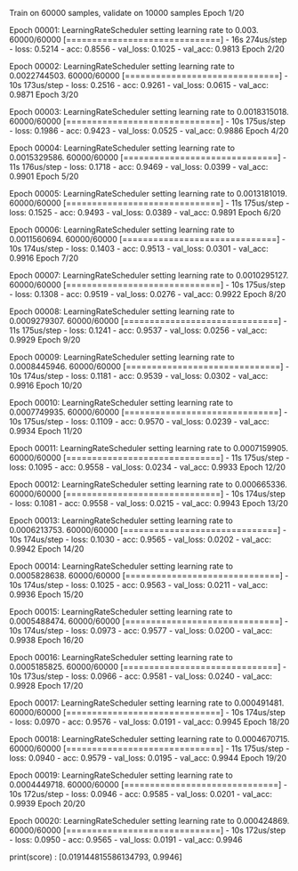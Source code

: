 Train on 60000 samples, validate on 10000 samples
Epoch 1/20

Epoch 00001: LearningRateScheduler setting learning rate to 0.003.
60000/60000 [==============================] - 16s 274us/step - loss: 0.5214 - acc: 0.8556 - val_loss: 0.1025 - val_acc: 0.9813
Epoch 2/20

Epoch 00002: LearningRateScheduler setting learning rate to 0.0022744503.
60000/60000 [==============================] - 10s 173us/step - loss: 0.2516 - acc: 0.9261 - val_loss: 0.0615 - val_acc: 0.9871
Epoch 3/20

Epoch 00003: LearningRateScheduler setting learning rate to 0.0018315018.
60000/60000 [==============================] - 10s 175us/step - loss: 0.1986 - acc: 0.9423 - val_loss: 0.0525 - val_acc: 0.9886
Epoch 4/20

Epoch 00004: LearningRateScheduler setting learning rate to 0.0015329586.
60000/60000 [==============================] - 11s 176us/step - loss: 0.1718 - acc: 0.9469 - val_loss: 0.0399 - val_acc: 0.9901
Epoch 5/20

Epoch 00005: LearningRateScheduler setting learning rate to 0.0013181019.
60000/60000 [==============================] - 11s 175us/step - loss: 0.1525 - acc: 0.9493 - val_loss: 0.0389 - val_acc: 0.9891
Epoch 6/20

Epoch 00006: LearningRateScheduler setting learning rate to 0.0011560694.
60000/60000 [==============================] - 10s 174us/step - loss: 0.1403 - acc: 0.9513 - val_loss: 0.0301 - val_acc: 0.9916
Epoch 7/20

Epoch 00007: LearningRateScheduler setting learning rate to 0.0010295127.
60000/60000 [==============================] - 10s 175us/step - loss: 0.1308 - acc: 0.9519 - val_loss: 0.0276 - val_acc: 0.9922
Epoch 8/20

Epoch 00008: LearningRateScheduler setting learning rate to 0.0009279307.
60000/60000 [==============================] - 11s 175us/step - loss: 0.1241 - acc: 0.9537 - val_loss: 0.0256 - val_acc: 0.9929
Epoch 9/20

Epoch 00009: LearningRateScheduler setting learning rate to 0.0008445946.
60000/60000 [==============================] - 10s 174us/step - loss: 0.1181 - acc: 0.9539 - val_loss: 0.0302 - val_acc: 0.9916
Epoch 10/20

Epoch 00010: LearningRateScheduler setting learning rate to 0.0007749935.
60000/60000 [==============================] - 10s 175us/step - loss: 0.1109 - acc: 0.9570 - val_loss: 0.0239 - val_acc: 0.9934
Epoch 11/20

Epoch 00011: LearningRateScheduler setting learning rate to 0.0007159905.
60000/60000 [==============================] - 11s 175us/step - loss: 0.1095 - acc: 0.9558 - val_loss: 0.0234 - val_acc: 0.9933
Epoch 12/20

Epoch 00012: LearningRateScheduler setting learning rate to 0.000665336.
60000/60000 [==============================] - 10s 174us/step - loss: 0.1081 - acc: 0.9558 - val_loss: 0.0215 - val_acc: 0.9943
Epoch 13/20

Epoch 00013: LearningRateScheduler setting learning rate to 0.0006213753.
60000/60000 [==============================] - 10s 174us/step - loss: 0.1030 - acc: 0.9565 - val_loss: 0.0202 - val_acc: 0.9942
Epoch 14/20

Epoch 00014: LearningRateScheduler setting learning rate to 0.0005828638.
60000/60000 [==============================] - 10s 174us/step - loss: 0.1025 - acc: 0.9563 - val_loss: 0.0211 - val_acc: 0.9936
Epoch 15/20

Epoch 00015: LearningRateScheduler setting learning rate to 0.0005488474.
60000/60000 [==============================] - 10s 174us/step - loss: 0.0973 - acc: 0.9577 - val_loss: 0.0200 - val_acc: 0.9938
Epoch 16/20

Epoch 00016: LearningRateScheduler setting learning rate to 0.0005185825.
60000/60000 [==============================] - 10s 173us/step - loss: 0.0966 - acc: 0.9581 - val_loss: 0.0240 - val_acc: 0.9928
Epoch 17/20

Epoch 00017: LearningRateScheduler setting learning rate to 0.000491481.
60000/60000 [==============================] - 10s 174us/step - loss: 0.0970 - acc: 0.9576 - val_loss: 0.0191 - val_acc: 0.9945
Epoch 18/20

Epoch 00018: LearningRateScheduler setting learning rate to 0.0004670715.
60000/60000 [==============================] - 11s 175us/step - loss: 0.0940 - acc: 0.9579 - val_loss: 0.0195 - val_acc: 0.9944
Epoch 19/20

Epoch 00019: LearningRateScheduler setting learning rate to 0.0004449718.
60000/60000 [==============================] - 10s 172us/step - loss: 0.0946 - acc: 0.9585 - val_loss: 0.0201 - val_acc: 0.9939
Epoch 20/20

Epoch 00020: LearningRateScheduler setting learning rate to 0.000424869.
60000/60000 [==============================] - 10s 172us/step - loss: 0.0950 - acc: 0.9565 - val_loss: 0.0191 - val_acc: 0.9946


print(score) : [0.019144815586134793, 0.9946]
